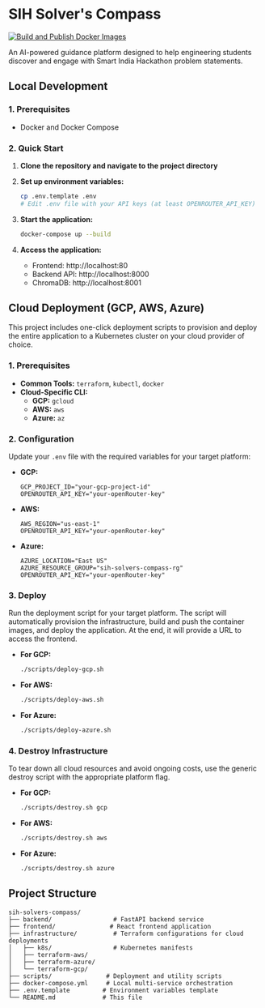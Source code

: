 # SIH Solver's Compass
[![Build and Publish Docker Images](https://github.com/anurag-bit/sih-tj/actions/workflows/build-and-publish.yml/badge.svg)](https://github.com/anurag-bit/sih-tj/actions/workflows/build-and-publish.yml)

An AI-powered guidance platform designed to help engineering students discover and engage with Smart India Hackathon problem statements.

## Local Development

### 1. Prerequisites
- Docker and Docker Compose

### 2. Quick Start

1.  **Clone the repository and navigate to the project directory**

2.  **Set up environment variables:**
    ```bash
    cp .env.template .env
    # Edit .env file with your API keys (at least OPENROUTER_API_KEY)
    ```

3.  **Start the application:**
    ```bash
    docker-compose up --build
    ```

4.  **Access the application:**
    -   Frontend: http://localhost:80
    -   Backend API: http://localhost:8000
    -   ChromaDB: http://localhost:8001

## Cloud Deployment (GCP, AWS, Azure)

This project includes one-click deployment scripts to provision and deploy the entire application to a Kubernetes cluster on your cloud provider of choice.

### 1. Prerequisites

- **Common Tools:** `terraform`, `kubectl`, `docker`
- **Cloud-Specific CLI:**
  - **GCP:** `gcloud`
  - **AWS:** `aws`
  - **Azure:** `az`

### 2. Configuration

Update your `.env` file with the required variables for your target platform:

- **GCP:**
  ```
  GCP_PROJECT_ID="your-gcp-project-id"
  OPENROUTER_API_KEY="your-openRouter-key"
  ```
- **AWS:**
  ```
  AWS_REGION="us-east-1"
  OPENROUTER_API_KEY="your-openRouter-key"
  ```
- **Azure:**
  ```
  AZURE_LOCATION="East US"
  AZURE_RESOURCE_GROUP="sih-solvers-compass-rg"
  OPENROUTER_API_KEY="your-openRouter-key"
  ```

### 3. Deploy

Run the deployment script for your target platform. The script will automatically provision the infrastructure, build and push the container images, and deploy the application. At the end, it will provide a URL to access the frontend.

- **For GCP:**
  ```bash
  ./scripts/deploy-gcp.sh
  ```
- **For AWS:**
  ```bash
  ./scripts/deploy-aws.sh
  ```
- **For Azure:**
  ```bash
  ./scripts/deploy-azure.sh
  ```

### 4. Destroy Infrastructure

To tear down all cloud resources and avoid ongoing costs, use the generic destroy script with the appropriate platform flag.

- **For GCP:**
  ```bash
  ./scripts/destroy.sh gcp
  ```
- **For AWS:**
  ```bash
  ./scripts/destroy.sh aws
  ```
- **For Azure:**
  ```bash
  ./scripts/destroy.sh azure
  ```

## Project Structure

```
sih-solvers-compass/
├── backend/                 # FastAPI backend service
├── frontend/               # React frontend application
├── infrastructure/          # Terraform configurations for cloud deployments
│   ├── k8s/                 # Kubernetes manifests
│   ├── terraform-aws/
│   ├── terraform-azure/
│   └── terraform-gcp/
├── scripts/               # Deployment and utility scripts
├── docker-compose.yml     # Local multi-service orchestration
├── .env.template         # Environment variables template
└── README.md             # This file
```
